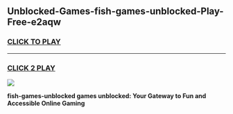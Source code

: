 
## Unblocked-Games-fish-games-unblocked-Play-Free-e2aqw
<h3>
<a href="https://premium76.site?title=fish-games-unblocked&ref=18A1">CLICK TO PLAY</a></h3>
<hr>

<h3>
<a href="https://premium76.site?title=fish-games-unblocked&ref=18A1">CLICK 2 PLAY</a>
  
</h3>

<a href="https://premium76.site?title=fish-games-unblocked&ref=18A1"><img src="https://clearcache.store/games.png"></a>


**fish-games-unblocked games unblocked: Your Gateway to Fun and Accessible Online Gaming**
